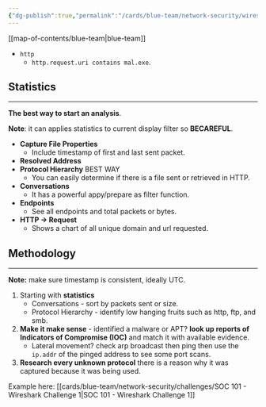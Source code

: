 ```yaml
---
{"dg-publish":true,"permalink":"/cards/blue-team/network-security/wireshark/"}
---
```


[[map-of-contents/blue-team\|blue-team]]

- `http` 
	- `http.request.uri contains mal.exe`.

## Statistics
---
**The best way to start an analysis**.

**Note**: it can applies statistics to current display filter so **BECAREFUL**.

- **Capture File Properties**
	- Include timestamp of first and last sent packet.
- **Resolved Address**
- **Protocol Hierarchy** BEST WAY
	- You can easily determine if there is a file sent or retrieved in HTTP.
- **Conversations**
	- It has a powerful appy/prepare as filter function.
- **Endpoints**
	- See all endpoints and total packets or bytes.
- **HTTP -> Request**
	- Shows a chart of all unique domain and url requested.

## Methodology
---
**Note:** make sure timestamp is consistent, ideally UTC.

1. Starting with **statistics**
	- Conversations - sort by packets sent or size.
	- Protocol Hierarchy - identify low hanging fruits such as http, ftp, and smb. 
2. **Make it make sense** - identified a malware or APT? **look up reports of Indicators of Compromise (IOC)** and match it with available evidence.
	- Lateral movement? check arp broadcast then ping then use the `ip.addr` of the pinged address to see some port scans.
3. **Research every unknown protocol** there is a reason why it was captured because it was being used.

Example here: [[cards/blue-team/network-security/challenges/SOC 101 - Wireshark Challenge 1\|SOC 101 - Wireshark Challenge 1]] 


